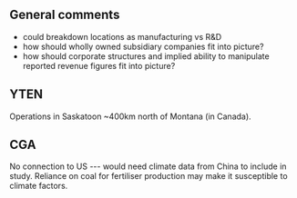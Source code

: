 ## General comments
- could breakdown locations as manufacturing vs R&D
- how should wholly owned subsidiary companies fit into picture?
- how should corporate structures and implied ability to manipulate reported revenue figures fit into picture?

## YTEN
Operations in Saskatoon ~400km north of Montana (in Canada). 

## CGA
No connection to US --- would need climate data from China to include in study. Reliance on coal for fertiliser production may make it susceptible to climate factors.

